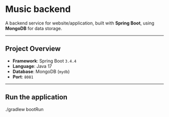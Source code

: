 # Music backend

A backend service for website/application, built with **Spring Boot**, using **MongoDB** for data storage.

---

## Project Overview

- **Framework**: Spring Boot `3.4.4`
- **Language**: Java 17
- **Database**: MongoDB (`mydb`)
- **Port**: `8081`

---
## Run the application
./gradlew bootRun



